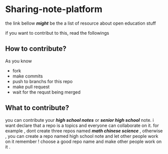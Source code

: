 # Sharing-note-platform
the link bellow ***might*** be the a list of resource about open education stuff

if you want to contribut to this, read the followings

## How to contribute?
As you know

- fork
- make commits
- push to branchs for this repo
- make pull request
- wait for the requst being merged

## What to contribute?
you can contribute your ***high school notes*** or ***senior high school*** note.
i want declare that a repo is a topics and everyone can collaborate on it.
for example , dont create three repos named ***math chinese science*** ,
otherwise , you can create a repo named high school note and let other people work on it 
remember ! choose a good repo name and make other people work on it .
